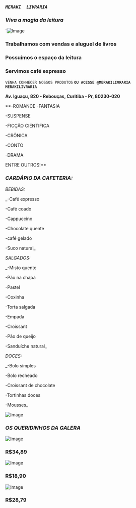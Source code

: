 
### _**`MERAKI  LIVRARIA`**_

### _**Viva a magia da leitura**_


`![Image](https://user-images.githubusercontent.com/115032426/193912673-28bef18e-f149-4a2e-b3e8-636183f40d3c.png)


### **Trabalhamos com vendas e aluguel de livros**
### **Possuímos o espaço da leitura**
### **Servimos café expresso**

`VENHA CONHECER NOSSOS PRODUTOS`
**`OU ACESSE @MERAKILIVRARIA MERAKILIVRARIA`**


**Av. Iguaçu, 820 - Rebouças, Curitiba - Pr, 80230-020**

**-ROMANCE
-FANTASIA

-SUSPENSE

-FICÇÃO CIENTIFICA

-CRÔNICA

-CONTO

-DRAMA

ENTRE OUTROS!**





### _**CARDÁPIO DA CAFETERIA:**_

_BEBIDAS:_

_-Café expresso

-Café coado

-Cappuccino

-Chocolate quente

-café gelado

-Suco natural_

_SALGADOS:_ 

_-Misto quente

-Pão na chapa

-Pastel

-Coxinha

-Torta salgada

-Empada

-Croissant

-Pão de queijo

-Sanduíche natural_

_DOCES:_

_-Bolo simples

-Bolo recheado

-Croissant de chocolate

-Tortinhas doces

-Mousses_



![Image](https://user-images.githubusercontent.com/115032426/200639623-b4f4e530-ae69-42f0-ba41-76f7f22509af.png)


### _OS QUERIDINHOS DA GALERA_



![Image](https://user-images.githubusercontent.com/115032426/200641428-d081fccd-4662-4f80-a7bc-acd8dcaa881e.png)
### R$34,89


![Image](https://user-images.githubusercontent.com/115032426/200641822-75b9bb5d-2ba6-4048-bd32-4ea570d7b4d9.png)

### R$18,90



![Image](https://user-images.githubusercontent.com/115032426/200642110-56fef578-9d29-4f1e-ae17-5737dcc5804b.png)

### R$28,79




